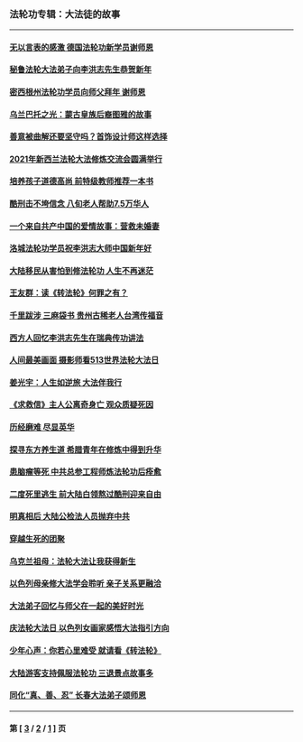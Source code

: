 ### 法轮功专辑：大法徒的故事
---
#### [无以言表的感激 德国法轮功新学员谢师恩](../../pages/nf1147481/n13543790.md?04250430) 
#### [秘鲁法轮大法弟子向李洪志先生恭贺新年](../../pages/nf1147481/n13540182.md?04250430) 
#### [密西根州法轮功学员向师父拜年 谢师恩](../../pages/nf1147481/n13538183.md?04250430) 
#### [乌兰巴托之光：蒙古皇族后裔图雅的故事](../../pages/nf1147481/n13155759.md?04250430) 
#### [善意被曲解还要坚守吗？首饰设计师这样选择](../../pages/nf1147481/n13077575.md?04250430) 
#### [2021年新西兰法轮大法修炼交流会圆满举行](../../pages/nf1147481/n13033149.md?04250430) 
#### [培养孩子道德高尚 前特级教师推荐一本书](../../pages/nf1147481/n12938640.md?04250430) 
#### [酷刑击不垮信念 八旬老人帮助7.5万华人](../../pages/nf1147481/n12880712.md?04250430) 
#### [一个来自共产中国的爱情故事：营救未婚妻](../../pages/nf1147481/n12778386.md?04250430) 
#### [洛城法轮功学员祝李洪志大师中国新年好](../../pages/nf1147481/n12724685.md?04250430) 
#### [大陆移民从害怕到修法轮功 人生不再迷茫](../../pages/nf1147481/n12414325.md?04250430) 
#### [王友群：读《转法轮》何罪之有？](../../pages/nf1147481/n12408647.md?04250430) 
#### [千里跋涉 三麻袋书 贵州古稀老人台湾传福音](../../pages/nf1147481/n12198750.md?04250430) 
#### [西方人回忆李洪志先生在瑞典传功讲法](../../pages/nf1147481/n12099607.md?04250430) 
#### [人间最美画面 摄影师看513世界法轮大法日](../../pages/nf1147481/n12094118.md?04250430) 
#### [姜光宇：人生如逆旅 大法伴我行](../../pages/nf1147481/n12088664.md?04250430) 
#### [《求救信》主人公离奇身亡 观众质疑死因](../../pages/nf1147481/n11845215.md?04250430) 
#### [历经磨难 尽显英华](../../pages/nf1147481/n11723297.md?04250430) 
#### [探寻东方养生道 希腊青年在修炼中得到升华](../../pages/nf1147481/n11494502.md?04250430) 
#### [患脑瘤等死 中共总参工程师炼法轮功后痊愈](../../pages/nf1147481/n11466682.md?04250430) 
#### [二度死里逃生 前大陆白领熬过酷刑迎来自由](../../pages/nf1147481/n11368594.md?04250430) 
#### [明真相后 大陆公检法人员抛弃中共](../../pages/nf1147481/n11358618.md?04250430) 
#### [穿越生死的团聚](../../pages/nf1147481/n11258922.md?04250430) 
#### [乌克兰祖母：法轮大法让我获得新生](../../pages/nf1147481/n11269457.md?04250430) 
#### [以色列母亲修大法学会聆听 亲子关系更融洽](../../pages/nf1147481/n11268195.md?04250430) 
#### [大法弟子回忆与师父在一起的美好时光](../../pages/nf1147481/n11267759.md?04250430) 
#### [庆法轮大法日 以色列女画家感悟大法指引方向](../../pages/nf1147481/n11267735.md?04250430) 
#### [少年心声：你若心里难受 就请看《转法轮》](../../pages/nf1147481/n11267496.md?04250430) 
#### [大陆游客支持佩服法轮功 三退景点故事多](../../pages/nf1147481/n11267378.md?04250430) 
#### [同化“真、善、忍” 长春大法弟子颂师恩](../../pages/nf1147481/n11266497.md?04250430) 

---
#### 第 [ [3](./3.md?04250430) / [2](./2.md?04250430) / [1](./1.md?04250430) ] 页
